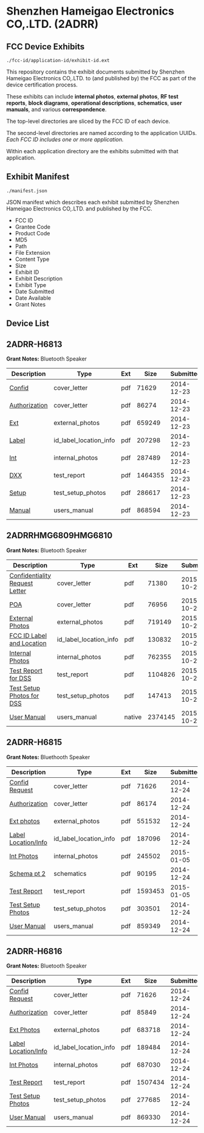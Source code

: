 # Shenzhen Hameigao Electronics CO,.LTD. (2ADRR)
## FCC Device Exhibits

```
./fcc-id/application-id/exhibit-id.ext
```

This repository contains the exhibit documents submitted by Shenzhen Hameigao Electronics CO,.LTD. to (and published by) the FCC as part of the device certification process.

These exhibits can include **internal photos**, **external photos**, **RF test reports**, **block diagrams**, **operational descriptions**, **schematics**, **user manuals**, and various **correspondence**.

The top-level directories are sliced by the FCC ID of each device.

The second-level directories are named according to the application UUIDs. *Each FCC ID includes one or more application.*

Within each application directory are the exhibits submitted with that application. 

## Exhibit Manifest

```
./manifest.json
```

JSON manifest which describes each exhibit submitted by Shenzhen Hameigao Electronics CO,.LTD. and published by the FCC.

- FCC ID
- Grantee Code
- Product Code
- MD5
- Path
- File Extension
- Content Type
- Size
- Exhibit ID
- Exhibit Description
- Exhibit Type
- Date Submitted
- Date Available
- Grant Notes

## Device List
## 2ADRR-H6813
**Grant Notes:** Bluetooth Speaker

| Description | Type | Ext | Size | Submitted | Available |
| ----------- | ---- | --- | ---- | --------- | --------- |
| [Confid](2ADRR-H6813/bda9d36078c6b5aded3ae8174942db2a/2483317.pdf) | cover_letter | pdf | 71629 | 2014-12-23 | 2014-12-23 |
| [Authorization](2ADRR-H6813/bda9d36078c6b5aded3ae8174942db2a/2483318.pdf) | cover_letter | pdf | 86274 | 2014-12-23 | 2014-12-23 |
| [Ext](2ADRR-H6813/bda9d36078c6b5aded3ae8174942db2a/2483319.pdf) | external_photos | pdf | 659249 | 2014-12-23 | 2014-12-23 |
| [Label](2ADRR-H6813/bda9d36078c6b5aded3ae8174942db2a/2483322.pdf) | id_label_location_info | pdf | 207298 | 2014-12-23 | 2014-12-23 |
| [Int](2ADRR-H6813/bda9d36078c6b5aded3ae8174942db2a/2483321.pdf) | internal_photos | pdf | 287489 | 2014-12-23 | 2014-12-23 |
| [DXX](2ADRR-H6813/bda9d36078c6b5aded3ae8174942db2a/2483320.pdf) | test_report | pdf | 1464355 | 2014-12-23 | 2014-12-23 |
| [Setup](2ADRR-H6813/bda9d36078c6b5aded3ae8174942db2a/2483323.pdf) | test_setup_photos | pdf | 286617 | 2014-12-23 | 2014-12-23 |
| [Manual](2ADRR-H6813/bda9d36078c6b5aded3ae8174942db2a/2483324.pdf) | users_manual | pdf | 868594 | 2014-12-23 | 2014-12-23 |
## 2ADRRHMG6809HMG6810
**Grant Notes:** Bluetooth Speaker

| Description | Type | Ext | Size | Submitted | Available |
| ----------- | ---- | --- | ---- | --------- | --------- |
| [Confidentiality Request Letter](2ADRRHMG6809HMG6810/a63d9a15f278f37d04026d15703b5b59/2798323.pdf) | cover_letter | pdf | 71380 | 2015-10-29 | 2015-10-29 |
| [POA](2ADRRHMG6809HMG6810/a63d9a15f278f37d04026d15703b5b59/2798324.pdf) | cover_letter | pdf | 76956 | 2015-10-29 | 2015-10-29 |
| [External Photos](2ADRRHMG6809HMG6810/a63d9a15f278f37d04026d15703b5b59/2798325.pdf) | external_photos | pdf | 719149 | 2015-10-29 | 2015-10-29 |
| [FCC ID Label and Location](2ADRRHMG6809HMG6810/a63d9a15f278f37d04026d15703b5b59/2798327.pdf) | id_label_location_info | pdf | 130832 | 2015-10-29 | 2015-10-29 |
| [Internal Photos](2ADRRHMG6809HMG6810/a63d9a15f278f37d04026d15703b5b59/2798326.pdf) | internal_photos | pdf | 762355 | 2015-10-29 | 2015-10-29 |
| [Test Report for DSS](2ADRRHMG6809HMG6810/a63d9a15f278f37d04026d15703b5b59/2798328.pdf) | test_report | pdf | 1104826 | 2015-10-29 | 2015-10-29 |
| [Test Setup Photos for DSS](2ADRRHMG6809HMG6810/a63d9a15f278f37d04026d15703b5b59/2798329.pdf) | test_setup_photos | pdf | 147413 | 2015-10-29 | 2015-10-29 |
| [User Manual](2ADRRHMG6809HMG6810/a63d9a15f278f37d04026d15703b5b59/2798330.native) | users_manual | native | 2374145 | 2015-10-29 | 2015-10-29 |
## 2ADRR-H6815
**Grant Notes:** Bluethooth Speaker

| Description | Type | Ext | Size | Submitted | Available |
| ----------- | ---- | --- | ---- | --------- | --------- |
| [Confid Request](2ADRR-H6815/2bc17a885092c6fb73410548813ff086/2484221.pdf) | cover_letter | pdf | 71626 | 2014-12-24 | 2015-01-05 |
| [Authorization](2ADRR-H6815/2bc17a885092c6fb73410548813ff086/2484222.pdf) | cover_letter | pdf | 86174 | 2014-12-24 | 2015-01-05 |
| [Ext photos](2ADRR-H6815/2bc17a885092c6fb73410548813ff086/2484223.pdf) | external_photos | pdf | 551532 | 2014-12-24 | 2015-01-05 |
| [Label Location/Info](2ADRR-H6815/2bc17a885092c6fb73410548813ff086/2484224.pdf) | id_label_location_info | pdf | 187096 | 2014-12-24 | 2015-01-05 |
| [Int Photos](2ADRR-H6815/2bc17a885092c6fb73410548813ff086/2491233.pdf) | internal_photos | pdf | 245502 | 2015-01-05 | 2015-01-05 |
| [Schema pt 2](2ADRR-H6815/2bc17a885092c6fb73410548813ff086/2484220.pdf) | schematics | pdf | 90195 | 2014-12-24 | 2015-01-05 |
| [Test Report](2ADRR-H6815/2bc17a885092c6fb73410548813ff086/2491232.pdf) | test_report | pdf | 1593453 | 2015-01-05 | 2015-01-05 |
| [Test Setup Photos](2ADRR-H6815/2bc17a885092c6fb73410548813ff086/2484225.pdf) | test_setup_photos | pdf | 303501 | 2014-12-24 | 2015-01-05 |
| [User Manual](2ADRR-H6815/2bc17a885092c6fb73410548813ff086/2484226.pdf) | users_manual | pdf | 859349 | 2014-12-24 | 2015-01-05 |
## 2ADRR-H6816
**Grant Notes:** Bluetooth Speaker

| Description | Type | Ext | Size | Submitted | Available |
| ----------- | ---- | --- | ---- | --------- | --------- |
| [Confid Request](2ADRR-H6816/cd0e50b412d7f7b730fca35f763ba852/2484231.pdf) | cover_letter | pdf | 71626 | 2014-12-24 | 2014-12-24 |
| [Authorization](2ADRR-H6816/cd0e50b412d7f7b730fca35f763ba852/2484232.pdf) | cover_letter | pdf | 85849 | 2014-12-24 | 2014-12-24 |
| [Ext Photos](2ADRR-H6816/cd0e50b412d7f7b730fca35f763ba852/2484233.pdf) | external_photos | pdf | 683718 | 2014-12-24 | 2014-12-24 |
| [Label Location/Info](2ADRR-H6816/cd0e50b412d7f7b730fca35f763ba852/2484235.pdf) | id_label_location_info | pdf | 189484 | 2014-12-24 | 2014-12-24 |
| [Int Photos](2ADRR-H6816/cd0e50b412d7f7b730fca35f763ba852/2484234.pdf) | internal_photos | pdf | 687030 | 2014-12-24 | 2014-12-24 |
| [Test Report](2ADRR-H6816/cd0e50b412d7f7b730fca35f763ba852/2484238.pdf) | test_report | pdf | 1507434 | 2014-12-24 | 2014-12-24 |
| [Test Setup Photos](2ADRR-H6816/cd0e50b412d7f7b730fca35f763ba852/2484236.pdf) | test_setup_photos | pdf | 277685 | 2014-12-24 | 2014-12-24 |
| [User Manual](2ADRR-H6816/cd0e50b412d7f7b730fca35f763ba852/2484237.pdf) | users_manual | pdf | 869330 | 2014-12-24 | 2014-12-24 |
